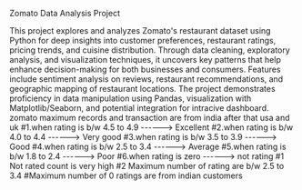 Zomato Data Analysis Project

This project explores and analyzes Zomato's restaurant dataset using Python for deep insights into customer preferences, restaurant ratings, pricing trends, and cuisine distribution.
Through data cleaning, exploratory analysis, and visualization techniques, it uncovers key patterns that help enhance decision-making for both businesses and consumers.
Features include sentiment analysis on reviews, restaurant recommendations, and geographic mapping of restaurant locations. 
The project demonstrates proficiency in data manipulation using Pandas, visualization with Matplotlib/Seaborn, and potential integration for intracive dashboard.
zomato maximum records and transaction are from india after that usa and uk
#1.when rating is b/w 4.5 to 4.9 ------> Excellent
#2.when rating is b/w 4.0 to 4.4 ------> Very good
#3.when rating is b/w 3.5 to 3.9 ------> Good
#4.when rating is b/w 2.5 to 3.4 ------> Average
#5.when rating is b/w 1.8 to 2.4 ------> Poor
#6.when rating is zero ------> not rating
#1 Not rated count is very high
#2 Maximum number of rating are b/w 2.5 to 3.4
#Maximum number of 0 ratings are from indian customers

